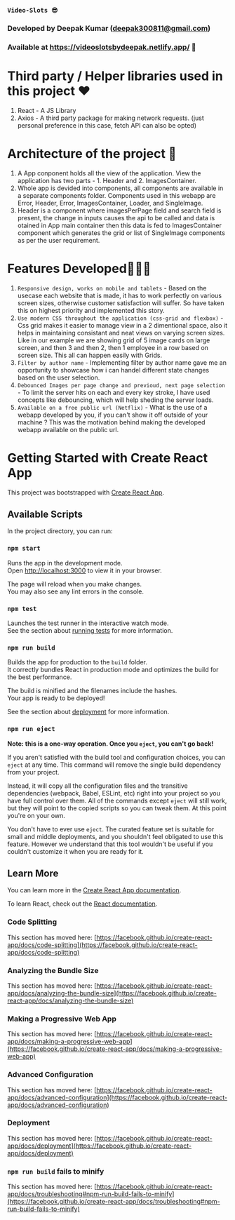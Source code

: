 ### `Video-Slots 😎`

### Developed by Deepak Kumar (deepak300811@gmail.com)

### Available at https://videoslotsbydeepak.netlify.app/ 🚀

# Third party / Helper libraries used in this project ❤️

1. React - A JS Library
2. Axios -  A third party package for making network requests. (just personal preference in this case, fetch API can also be opted)

# Architecture of the project 🎁

1. A App conponent holds all the view of the application. View the application has two parts - 1. Header and 2. ImagesContainer.
2. Whole app is devided into components, all components are available in a separate components folder. Components used in this webapp are Error, Header, Error, ImagesContainer, Loader, and SingleImage. 
3. Header is a component where imagesPerPage field and search field is present, the change in inputs causes the api to be called and data is otained in App main container then this data is fed to ImagesContainer component which generates the grid or list of SingleImage components as per the user requirement.

# Features Developed🙋🏻‍♂️

1. `Responsive design, works on mobile and tablets` - Based on the usecase each website that is made, it has to work perfectly on various screen sizes, otherwise customer satisfaction will suffer. So have taken this on highest priority and implemented this story.
2. `Use modern CSS throughout the application (css-grid and flexbox)` - Css grid makes it easier to manage view in a 2 dimentional space, also it helps in maintaining consistant and neat views on varying screen sizes. Like in our example we are showing grid of 5 image cards on large screen, and then 3 and then 2, then 1 employee in a row based on screen size. This all can happen easily with Grids.
3. `Filter by author name` - Implementing filter by author name gave me an opportunity to showcase how i can handel different state changes based on the user selection. 
4. `Debounced Images per page change and previoud, next page selection` - To limit the server hits on each and every key stroke, I have used concepts like debouncing, which will help sheding the server loads.
5. `Available on a free public url (Netflix)` - What is the use of a webapp developed by you, if you can't show it off outside of your machine ? This was the motivation behind making the developed webapp available on the public url.

# Getting Started with Create React App

This project was bootstrapped with [Create React App](https://github.com/facebook/create-react-app).

## Available Scripts

In the project directory, you can run:

### `npm start`

Runs the app in the development mode.\
Open [http://localhost:3000](http://localhost:3000) to view it in your browser.

The page will reload when you make changes.\
You may also see any lint errors in the console.

### `npm test`

Launches the test runner in the interactive watch mode.\
See the section about [running tests](https://facebook.github.io/create-react-app/docs/running-tests) for more information.

### `npm run build`

Builds the app for production to the `build` folder.\
It correctly bundles React in production mode and optimizes the build for the best performance.

The build is minified and the filenames include the hashes.\
Your app is ready to be deployed!

See the section about [deployment](https://facebook.github.io/create-react-app/docs/deployment) for more information.

### `npm run eject`

**Note: this is a one-way operation. Once you `eject`, you can't go back!**

If you aren't satisfied with the build tool and configuration choices, you can `eject` at any time. This command will remove the single build dependency from your project.

Instead, it will copy all the configuration files and the transitive dependencies (webpack, Babel, ESLint, etc) right into your project so you have full control over them. All of the commands except `eject` will still work, but they will point to the copied scripts so you can tweak them. At this point you're on your own.

You don't have to ever use `eject`. The curated feature set is suitable for small and middle deployments, and you shouldn't feel obligated to use this feature. However we understand that this tool wouldn't be useful if you couldn't customize it when you are ready for it.

## Learn More

You can learn more in the [Create React App documentation](https://facebook.github.io/create-react-app/docs/getting-started).

To learn React, check out the [React documentation](https://reactjs.org/).

### Code Splitting

This section has moved here: [https://facebook.github.io/create-react-app/docs/code-splitting](https://facebook.github.io/create-react-app/docs/code-splitting)

### Analyzing the Bundle Size

This section has moved here: [https://facebook.github.io/create-react-app/docs/analyzing-the-bundle-size](https://facebook.github.io/create-react-app/docs/analyzing-the-bundle-size)

### Making a Progressive Web App

This section has moved here: [https://facebook.github.io/create-react-app/docs/making-a-progressive-web-app](https://facebook.github.io/create-react-app/docs/making-a-progressive-web-app)

### Advanced Configuration

This section has moved here: [https://facebook.github.io/create-react-app/docs/advanced-configuration](https://facebook.github.io/create-react-app/docs/advanced-configuration)

### Deployment

This section has moved here: [https://facebook.github.io/create-react-app/docs/deployment](https://facebook.github.io/create-react-app/docs/deployment)

### `npm run build` fails to minify

This section has moved here: [https://facebook.github.io/create-react-app/docs/troubleshooting#npm-run-build-fails-to-minify](https://facebook.github.io/create-react-app/docs/troubleshooting#npm-run-build-fails-to-minify)
